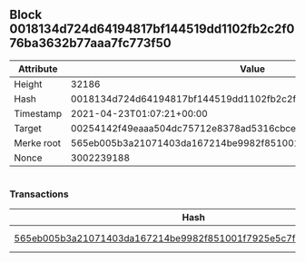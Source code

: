 ## Block 0018134d724d64194817bf144519dd1102fb2c2f076ba3632b77aaa7fc773f50

Attribute | Value
--- | ---
Height | 32186
Hash | 0018134d724d64194817bf144519dd1102fb2c2f076ba3632b77aaa7fc773f50
Timestamp | 2021-04-23T01:07:21+00:00
Target | 00254142f49eaaa504dc75712e8378ad5316cbcead634704b3734b6271167cc4
Merke root | 565eb005b3a21071403da167214be9982f851001f7925e5c7f7ea583b3718fd7
Nonce | 3002239188

```

```

### Transactions

Hash | Amount
--- | ---
[565eb005b3a21071403da167214be9982f851001f7925e5c7f7ea583b3718fd7](565eb005b3a21071403da167214be9982f851001f7925e5c7f7ea583b3718fd7.md) | 10.00000000 SKEPTI 
